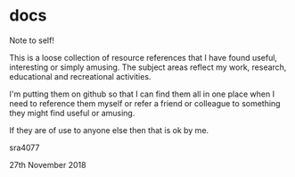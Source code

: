# docs
Note to self!

This is a loose collection of resource references that I have found useful, interesting or simply amusing.
The subject areas reflect my work, research, educational and recreational activities.

I'm putting them on github so that I can find them all in one place when I need to reference them myself or refer a friend or colleague to something they might find useful or amusing.

If they are of use to anyone else then that is ok by me.

sra4077

27th November 2018 
